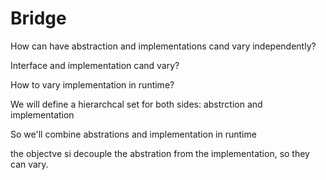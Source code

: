 # Bridge

How can have abstraction and implementations cand vary independently?

Interface and implementation cand vary?

How to vary implementation in runtime?

We will define a hierarchcal set for both sides: abstrction and implementation

So we'll combine abstrations and implementation in runtime

the objectve si decouple the abstration from the implementation, so they can vary.
